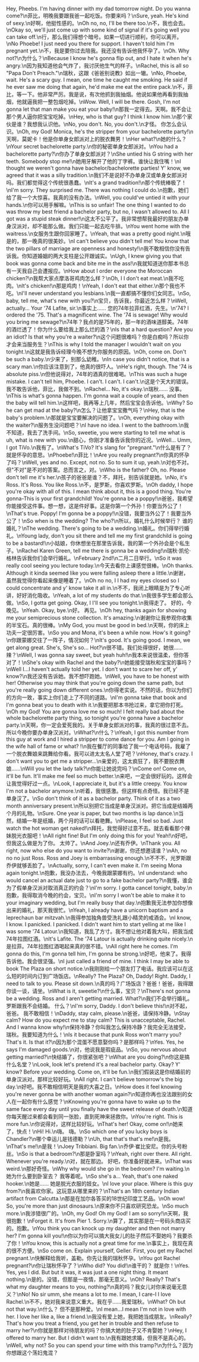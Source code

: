 Hey, Pheebs. I'm having dinner with my dad tomorrow night. Do you wanna come?\n菲比，明晚我要跟我爸一起吃饭。你要来吗？\nSure, yeah. He's kind of sexy.\n好啊，他挺性感的。\nOh no, no, I'll be there too.\n不，我也会去。\nOkay so, we'll just come up with some kind of signal if it's going well you can take off.\n行，那么我们得想个暗号。如果一切进行顺利，你可以离开。\nNo Phoebe! I just need you there for support. I haven't told him I'm pregnant yet.\n不，我是要你过去陪我。我还没有告诉他我怀孕了。\nOh. Why not?\n为什么？\nBecause I know he's gonna flip out, and I hate it when he's angry.\n因为我知道他会气炸了，我讨厌他生气的样子。\nRachel, this is all so "Papa Don't Preach."\n瑞秋，这跟《爸爸别说教》如出一辙。\nNo, Phoebe, wait. He's a scary guy. I mean, one time he caught me smoking. He said if he ever saw me doing that again, he'd make me eat the entire pack.\n不，菲比，等一下。他非常严厉。我是说，有次他抓到我抽烟。他说如果他再看到我抽烟，他就逼我把一整包烟吃掉。\nWow. Well, I will be there. Gosh, I'm not gonna let that man make you eat your baby!\n那我一定得去。天啊。我不会让那个男人逼你把宝宝吃掉。\nHey, who is that guy? I think I know him.\n那个家伙是谁？我想我认识他。\nNo, you don't. No, you don't.\n才怪。 你怎么会认识。\nOh, my God! Monica, he's the stripper from your bachelorette party!\n天啊，莫妮卡！他是你单身女郎派对上的脱衣舞男！\nHer what?\n她的什么？\nYour secret bachelorette party.\n你的秘密单身女郎派对。\nYou had a bachelorette party?\n你办了单身女郎派对？\nShe untied his G string with her teeth. Somebody stop me!\n她用牙解开了他的丁字裤。谁快让我住嘴！\nI thought we weren't gonna have bachelor/bachelorette parties! Y' know, we agreed that it was a silly tradition.\n我们不是说好不办单身汉或单身女郎派对吗。我们都觉得这个传统很愚蠢。\nIt's a grand tradition!\n那个传统棒极了！\nI'm sorry. They surprised me. There was nothing I could do.\n抱歉，她们给了我一个大惊喜。我真的没有办法。\nWell, you could've untied it with your hands.\n你可以用手解嘛。\nThis is so unfair! The one thing I wanted to do was throw my best friend a bachelor party, but no, I wasn't allowed to. All I got was a stupid steak dinner!\n这太不公平了。我非常想帮我最好的朋友办单身汉派对，却不能那么做。我们只能一起去吃牛排。\nYou went home with the waitress.\n女服务生跟你回家睡了。\nYeah, that was a pretty good night.\n哦是的，那一晚真的很美妙。\nI can't believe you didn't tell me! You know that the two pillars of marriage are openness and honesty!\n我不敢相信你没有告诉我。你知道婚姻的两大支柱是公开跟诚实。\nUgh, I knew giving you that book was gonna come back and bite me in the ass!\n我就知道送你那本书总有一天我自己会遭报应。\nHow about I order everyone the Moroccan chicken?\n我帮大家点摩洛哥鸡肉怎么样？\nOh, I I don't eat meat.\n我不吃肉。\nIt's chicken!\n那是鸡肉！\nYeah, I don't eat that either.\n那个我也不吃。\nI'll never understand you lesbians.\n我一直都搞不懂你们女同志。\nSo, baby, tell me, what's new with you?\n宝贝，告诉我，你最近怎么样？\nWell, actually... Your '74 Lafite, sir.\n事实上…… 您的74年拉菲红酒，先生。\n'74? I ordered the '75. That's a magnificent wine. The '74 is sewage! Why would you bring me sewage?\n74年？我点的是75年的，那一年的酒味道醇美。74年的酒烂透了！你为什么要给我上那么烂的酒？\nIs that a hard question? Are you an idiot? Is that why you're a waiter?\n这个问题很难吗？你是白痴吗？所以你才会来当服务生？\nThis is why I told the manager I wouldn't wait on you tonight.\n这就是我告诉经理今晚不想为你服务的原因。\nOh, come on. Don't be such a baby.\n少来了，别那么幼稚。\nIn case you didn't notice, that is a scary man.\n你应该注意到了，他真的很吓人。\nHe's right, though. The '74 is absolute piss.\n但他说得对，74年的酒真的很难喝。\nThis was such a huge mistake. I can't tell him, Phoebe. I can't. I can't. I can't.\n这是个天大的错误。我不敢告诉他，菲比，我做不到。\nRachel... No, it's okay.\n瑞秋…… 没事。\nThis is what's gonna happen. I'm gonna wait a couple of years, and then the baby will tell him.\n这样吧，我再等上几年，然后宝宝会告诉他。\nWhy? So he can get mad at the baby?\n怎么？让他拿宝宝撒气吗？\nHey, that is the baby's problem.\n那就是宝宝要解决的问题了。\nOh, everything okay with the waiter?\n服务生没问题吧？\nI have no idea. I went to the bathroom.\n我不知道，我去了洗手间。\nSo, sweetie, you were starting to tell me what is uh, what is new with you.\n甜心，你刚才准备告诉我你的近况。\nWell… Umm, I got TiVo.\n我有了。\nWhat's TiVo? It's slang for "pregnant."\n什么是有了？ 就是怀孕的意思。\nPhoebe!\n菲比！\nAre you really pregnant?\n你真的怀孕了吗？\nWell, yes and no. Except, not no. So to sum it up, yeah.\n对也不对。但"不对"是不对的答案。总而言之，对。\nWho is the father? Oh, no. Please don't tell me it's her.\n孩子的爸爸是谁？不，拜托，别告诉就是她。\nNo, it's Ross. It's Ross. You like Ross.\n不，是罗斯，你喜欢罗斯。\nOh daddy, I hope you're okay with all of this. I mean think about it, this is a good thing. You're gonna-This is your first grandchild! You're gonna be a poppy!\n爸爸，我希望你能接受这件事。想一想，这是件好事。这是你第一个外孙！你要当外公了！\nThat's true. Poppy! I'm gonna be a poppy!\n没错，我要当外公了！我要当外公了！\nSo when is the wedding? The who?\n所以，婚礼什么时候举行？ 谁的婚礼？\nThe wedding. There's going to be a wedding.\n婚礼。你们得举行婚礼。\nYoung lady, don't you sit there and tell me my first grandchild is going to be a bastard!\n小姑娘，你休想坐在那里告诉我，我的第一个外孙会是个私生子。\nRachel Karen Green, tell me there is gonna be a wedding!\n瑞秋·凯伦·格林告诉我你们会举行婚礼。\nFebruary 2nd!\n二月二日举行。\nSo it was really cool seeing you lecture today.\n今天去看你上课感觉很棒。\nOh thanks. Although it kinda seemed like you were falling asleep there a little.\n谢谢，虽然我觉得你看起来像是睡着了。\nOh no no, I I had my eyes closed so I could concentrate and y' know take it all in.\n不不，我闭上眼睛是为了专心听讲，好好消化吸收。\nYeah, a lot of my students do that.\n我很多学生都会那么做。\nSo, I gotta get going. Okay, I I'll see you tonight.\n我得走了。 好的，今晚见。\nYeah. Okay, bye.\n好。 再见。\nOh hey, thanks again for showing me your semiprecious stone collection. It's amazing.\n谢谢你让我参观你收集的半宝石。真的很棒。\nMy God, you must be good in bed.\n天啊，你的床上功夫一定很厉害。\nSo you and Mona, it's been a while now. How's it going?\n你跟蒙娜交往了一阵子，情况如何？\nIt's good. It's going good. I mean, we get along great. She's, She's so... Hot?\n很不错。我们处得很好，她很…… 辣？\nWell, I was gonna say sweet, but yeah huh!\n我本来说很温柔，但你答对了！\nShe's okay with Rachel and the baby?\n她能接受瑞秋和宝宝的事吗？\nWell I…I haven't actually told her yet. I don't want to scare her off, y' know?\n我还没有告诉她。我不想吓跑她。\nWell, you have to be honest with her! Otherwise you may think that you're going down the same path, but you're really going down different ones.\n你得老实说。不然的话，你以为你们的方向一致，事实上你们走上了不同的道路。\nI'm gonna take that book and I'm gonna beat you to death with it.\n我要把那本书抢过来，拿它把你打死。\nOh my God! You are gonna love me so much! I felt really bad about the whole bachelorette party thing, so tonight you're gonna have a bachelor party.\n天啊，你一定会爱死我的。关于单身女郎派对的事，我真的很过意不去。所以今晚你要办单身汉派对。\nWhat?\n什么？\nYeah, I got this number from this guy at work and I hired a stripper to come dance for you. Am I going in the wife hall of fame or what? !\n我在餐厅的同事给了我一个电话号码，我雇了一个脱衣舞娘来跳舞给你看。我可以进太太名人堂了吧？\nHoney, that's crazy. I don't want you to get me a stripper...\n亲爱的，这太疯狂了，我不要脱衣舞娘……\nWill you let the lady talk?\n你能让她说完吗？\nCome on! Come on, it'll be fun. It'll make me feel so much better.\n来吧，一定会很好玩的。这样会让我觉得好过一点。\nLook, I appreciate it, but it's a little creepy. You know I'm not a bachelor anymore.\n听着，我很感激。但这样有点奇怪。我已经不是单身汉了。\nSo don't think of it as a bachelor party. Think of it as a two month anniversary present.\n所以别把它当成是单身汉派对。把它当成是结婚两个月的礼物。\nSure. One year is paper, but two months is lap dance.\n当然，结婚一年是纸婚，两个月的话可以看艳舞。\nPlease, I feel so bad. Just watch the hot woman get naked!\n拜托，我觉得好过意不去。就去看看那个辣妹脱光衣服吧！\nAll right fine! But I'm only doing this for you! Yeah!\n好吧，但我这么做是为了你。 太帅了。\nAnd Joey.\n还有乔伊。\nThank you. All right, now who else do you want to invite?\n谢谢，你还想邀请谁？\nAh, no no no just Ross. Ross and Joey is embarrassing enough.\n不不不，光罗斯跟乔伊就够丢脸了。\nActually, sorry, I can't even make it. I'm seeing Mona again tonight.\n抱歉，我没办法去，今晚我跟蒙娜有约。\nI understand: who would cancel an actual date just to go to a fake bachelor party?\n我懂，谁会为了假单身汉派对取消真正的约会？\nI'm sorry. I gotta cancel tonight, baby.\n抱歉，我得取消今晚的约会，宝贝。\nI'm sorry I won't be able to make it to your imaginary wedding, but I'm really busy that day.\n抱歉我无法参加你想像出来的婚礼，那天我很忙。\nYeah, I already have a unicorn baptism and a leprechaun bar mitzvah.\n我得参加独角兽受洗礼跟小精灵的戒酒会。\nI know, I know. I panicked. I panicked. I didn't want him to start yelling at me like I was some '74 Latour.\n我知道，我乱了方寸。我不想让他对着我大叫，把我当成74年拉图红酒。\nIt's Lafite. The '74 Latour is actually drinking quite nicely.\n是拉菲。74年拉图红酒喝起来真的很不错。\nAll right here he comes. I'm gonna do this, I'm gonna tell him, I'm gonna be strong.\n好吧，他来了。我得告诉他。我会很坚强。\nI just called a friend of mine. I think I may be able to book The Plaza on short notice.\n我刚刚给一个朋友打了电话。我应该可以在这么短的时间内订到广场饭店。\nReally? The Plaza? Oh, Daddy! Right. Daddy, I need to talk to you. Please sit down.\n真的吗？广场饭店？爸爸！爸爸，我得跟你谈一谈，请坐。\nWhat is it, sweetie?\n什么事，宝贝？\nThere's not gonna be a wedding. Ross and I aren't getting married. What?\n我们不会举行婚礼。罗斯跟我不会结婚。 什么？\nI'm sorry, Daddy. I don't believe this!\n对不起，爸爸。 我不敢相信！\nDaddy, stay calm, please.\n爸爸，请保持冷静。\nStay calm? How do you expect me to stay calm? This is unacceptable, Rachel. And I wanna know why!\n保持冷静？你叫我怎么保持冷静？我完全无法接受，瑞秋。我要知道为什么！\nIs it because that punk Ross won't marry you? That's it. Is that it?\n因为那个混蛋不愿意娶你吗？是那样吗？\nYes. Yes, he says I'm damaged goods.\n对，他说我是瑕疵品。\nSo, you nervous about getting married?\n快结婚了，你很紧张吧？\nWhat are you doing?\n你这是搞什么名堂？\nLook, look let's pretend it's a real bachelor party. Okay? Y' know? Before your wedding. Come on, it'll be fun.\n我们假装这是你结婚前的单身汉派对。那样比较好玩。\nAll right. I can't believe tomorrow's the big day.\n好吧。我不敢相信明天是我的大喜之日。\nHow does it feel knowing you're never gonna be with another woman again?\n知道你再也没法跟别的女人在一起你有什么感觉？\nKnowing you're gonna have to wake up to the same face every day until you finally have the sweet release of death.\n知道你每天醒过来都会看到同一张脸，直到死神来拯救你。\nYou're right. This is more fun.\n你说得对，这样比较好玩。\nThat's her! Okay, come on!\n她来了，快点！\nHi! Hi.\n嗨。 嗨。\nSo which one of you lucky boys is Chandler?\n哪个幸运儿是钱德勒？\nUh, that that's that's me!\n是我。\nThat's me!\n是我！\nJoey Tribbiani. Big fan.\n乔伊·崔比安尼。你的头号粉丝。\nSo is that a bedroom?\n那是卧室吗？\nYeah, right over there. All right. Whenever you're ready.\n对，就在那边。 好吧，你准备好就进来。\nThat was weird.\n那好奇怪。\nWhy why would she go in the bedroom? I'm waiting.\n她为什么要到卧室去？ 我等着呢。\nSo she's a... Yeah, that's one naked hooker.\n她是…… 她是脱光衣服的妓女。\nI love your place. Where is this guy from?\n我喜欢你家。这玩意从哪里来的？\nThat's an 18th century Indian artifact from Calcutta.\n那是在加尔各答买的18世纪印度工艺品。\nOh wow! So, you're more than just dinosaurs.\n原来你不只喜欢研究恐龙。\nSo much more.\n我涉猎很广的。\nOh, my God! Oh my God! I am so sorry!\n天啊，我很抱歉！\nForget it. It's from Pier 1. Sorry.\n算了，其实那是在一号码头商店买的。抱歉。\nYou think you can knock up my daughter and then not marry her? I'm gonna kill you!\n你以为你可以搞大我女儿的肚子然后不娶她吗？我要杀了你！\nYou know, this is actually not a great time for me.\n事实上，我现在真的很不方便。\nSo come on. Explain yourself, Geller. First, you get my Rachel pregnant.\n快解释给我听，盖勒。你先让我的瑞秋怀孕。\nYou got Rachel pregnant?\n你让瑞秋怀孕了？\nWho did? You did!\n谁干的？ 就是你！\nYes. Yes, yes I did. But but it was, it was just a one night thing. It meant nothing.\n是的。没错，但那是一夜情，那毫无意义。\nOh? Really? That's what my daughter means to you, nothing?\n真的吗？我女儿对你来说毫无意义？\nNo! No sir umm, she means a lot to me. I mean, I care-I I love Rachel.\n不不，她对我来说意义重大。我在乎……我爱瑞秋。\nWhat? Oh but not that way.\n什么？ 但不是那种爱。\nI mean…I mean I'm not in love with her. I love her like a, like a friend.\n我没有爱上她，我把她当成朋友。\nReally? That's how you treat a friend, you get her in trouble and then refuse to marry her?\n你就是那样对待朋友的吗？你搞大她的肚子又不肯娶她？\nHey, I offered to marry her. But I didn't want to.\n我有跟她求婚，但我不是真心的。\nWell, why not? So you can spend your time with this tramp?\n为什么？因为你想跟这个荡妇鬼混？
        